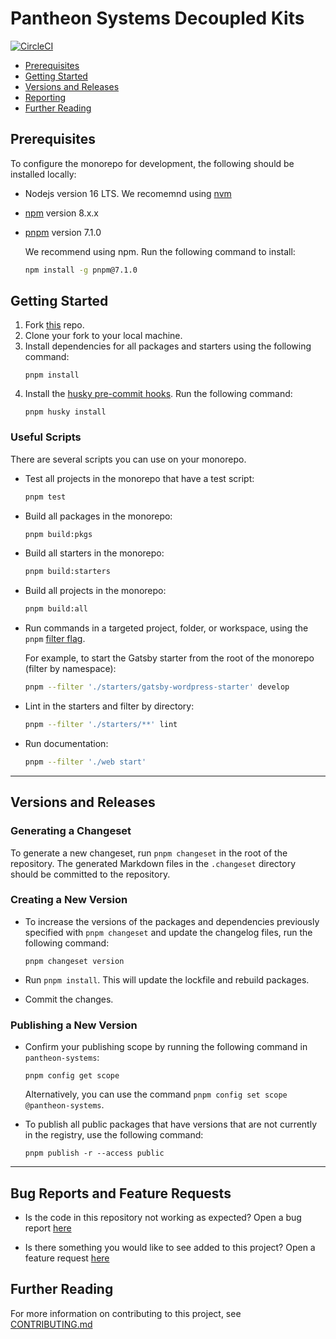 # Pantheon Systems Decoupled Kits

[![CircleCI](https://circleci.com/gh/pantheon-systems/decoupled-kit-js/tree/canary.svg?style=svg)](https://circleci.com/gh/pantheon-systems/decoupled-kit-js/tree/canary)

- [Prerequisites](#prerequisites)
- [Getting Started](#getting-started)
- [Versions and Releases](#versions-and-releases)
- [Reporting](#bug-reports-and-feature-requests)
- [Further Reading](#further-reading)


## Prerequisites

To configure the monorepo for development, the following should be installed locally:

- Nodejs version 16 LTS. We recomemnd using [nvm](https://github.com/nvm-sh/nvm)
- [npm](https://docs.npmjs.com/cli/v8/commands/npm) version 8.x.x
- [pnpm](https://pnpm.io/installation) version 7.1.0

   We recommend using npm. Run the following command to install:

   ```bash
   npm install -g pnpm@7.1.0
   ```

## Getting Started

1. Fork [this](https://github.com/pantheon-systems/decoupled-kit-js/fork) repo.
1. Clone your fork to your local machine.
1. Install dependencies for all packages and starters using the following command:
   ```
   pnpm install
   ```
1. Install the [husky pre-commit hooks](https://github.com/pantheon-systems/decoupled-kit-js/blob/canary/.husky/pre-commit). Run the following command:
   ```
   pnpm husky install
   ```

### Useful Scripts

There are several scripts you can use on your monorepo.


- Test all projects in the monorepo that have a test script:
  ```bash
  pnpm test
  ```
- Build all packages in the monorepo:
  ```bash
  pnpm build:pkgs
  ```
- Build all starters in the monorepo:
  ```bash
  pnpm build:starters
  ```
- Build all projects in the monorepo:
  ```bash
  pnpm build:all
  ```

- Run commands in a targeted project, folder, or workspace, using the `pnpm` [filter flag](https://pnpm.io/filtering).

  For example, to start the Gatsby starter from the root of the monorepo (filter by namespace):
   
   ```bash
   pnpm --filter './starters/gatsby-wordpress-starter' develop
   ```


 - Lint in the starters and filter by directory:
 
    ```bash
    pnpm --filter './starters/**' lint
    ```

-  Run documentation:

    ```bash
    pnpm --filter './web start'
    ```
------------------

## Versions and Releases

### Generating a Changeset

To generate a new changeset, run `pnpm changeset` in the root of the repository. The generated Markdown files in the `.changeset` directory should be committed to the repository.

### Creating a New Version

- To increase the versions of the packages and dependencies previously specified with `pnpm changeset` and update the changelog files, run the following command:
  ```
  pnpm changeset version
  ```
  
- Run `pnpm install`. This will update the lockfile and rebuild packages.
- Commit the changes.

### Publishing a New Version

- Confirm your publishing scope by running the following command in `pantheon-systems`:
  ```
  pnpm config get scope
  ``` 
  Alternatively, you can use the command `pnpm config set scope @pantheon-systems`.
  
- To publish all public packages that have versions that are not currently in the registry, use the following command:
  ```
  pnpm publish -r --access public
  ```
---------------------------
## Bug Reports and Feature Requests

 - Is the code in this repository not working as expected? Open a bug report [here](https://github.com/pantheon-systems/decoupled-kit-js/issues/new?template=bug-report-template.yml)

 - Is there something you would like to see added to this project? Open a feature request [here](https://github.com/pantheon-systems/decoupled-kit-js/issues/new?template=feature-request-template.yml)

## Further Reading

For more information on contributing to this project, see [CONTRIBUTING.md](./CONTRIBUTING.md)

